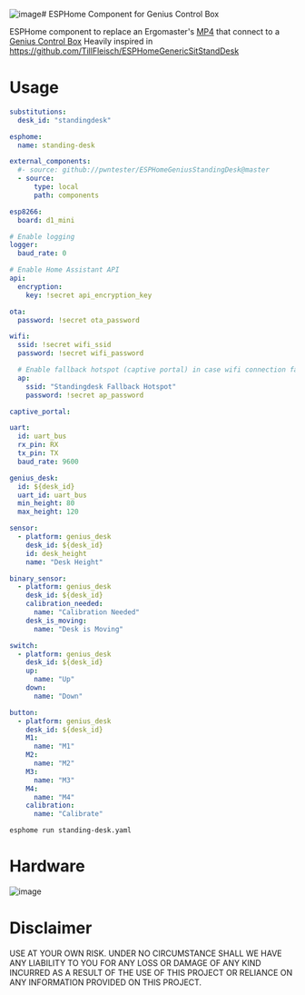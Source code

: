 ![image](https://github.com/pwntester/ESPHomeGeniusStandingDesk/assets/125701/3c11032f-7962-41d8-81ed-22f7d77360a3)# ESPHome Component for Genius Control Box

ESPHome component to replace an Ergomaster's [MP4](https://ergomaster.eu/mp4-4-positions-memory-height-control/) that connect to a [Genius Control Box](https://ergomaster.eu/controlbox-genius/)
Heavily inspired in https://github.com/TillFleisch/ESPHomeGenericSitStandDesk

# Usage

```yaml
substitutions:
  desk_id: "standingdesk"

esphome:
  name: standing-desk

external_components:
  #- source: github://pwntester/ESPHomeGeniusStandingDesk@master
  - source:
      type: local
      path: components

esp8266:
  board: d1_mini

# Enable logging
logger:
  baud_rate: 0

# Enable Home Assistant API
api:
  encryption:
    key: !secret api_encryption_key

ota:
  password: !secret ota_password

wifi:
  ssid: !secret wifi_ssid
  password: !secret wifi_password

  # Enable fallback hotspot (captive portal) in case wifi connection fails
  ap:
    ssid: "Standingdesk Fallback Hotspot"
    password: !secret ap_password

captive_portal:

uart:
  id: uart_bus
  rx_pin: RX
  tx_pin: TX
  baud_rate: 9600

genius_desk:
  id: ${desk_id}
  uart_id: uart_bus
  min_height: 80
  max_height: 120

sensor:
  - platform: genius_desk
    desk_id: ${desk_id}
    id: desk_height
    name: "Desk Height"

binary_sensor:
  - platform: genius_desk
    desk_id: ${desk_id}
    calibration_needed:
      name: "Calibration Needed"
    desk_is_moving:
      name: "Desk is Moving"

switch:
  - platform: genius_desk
    desk_id: ${desk_id}
    up:
      name: "Up"
    down:
      name: "Down"

button:
  - platform: genius_desk
    desk_id: ${desk_id}
    M1:
      name: "M1"
    M2:
      name: "M2"
    M3:
      name: "M3"
    M4:
      name: "M4"
    calibration:
      name: "Calibrate"
```

```
esphome run standing-desk.yaml
```

# Hardware

![image](https://github.com/pwntester/ESPHomeGeniusStandingDesk/assets/125701/62bcefd5-365a-42d6-9c4f-02d924492401)

# Disclaimer

USE AT YOUR OWN RISK. UNDER NO CIRCUMSTANCE SHALL WE HAVE ANY LIABILITY TO YOU FOR ANY LOSS OR DAMAGE OF ANY KIND INCURRED AS A RESULT OF THE USE OF THIS PROJECT OR RELIANCE ON ANY INFORMATION PROVIDED ON THIS PROJECT.
